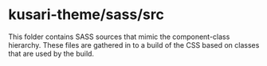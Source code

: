 # kusari-theme/sass/src

This folder contains SASS sources that mimic the component-class hierarchy. These files
are gathered in to a build of the CSS based on classes that are used by the build.
